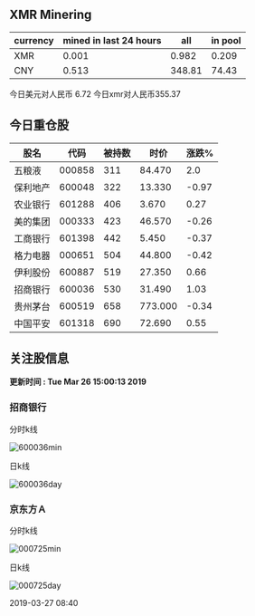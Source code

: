 ## XMR Minering

|currency|mined in last 24 hours|all|in pool|
|---|---|---|---|
|XMR|0.001|0.982|0.209|
|CNY|0.513|348.81|74.43|

今日美元对人民币 6.72	今日xmr对人民币355.37


## 今日重仓股 

|股名|代码|被持数|时价|涨跌%|
|---|---|---|---|---|
|五粮液|000858|311|84.470|2.0|
|保利地产|600048|322|13.330|-0.97|
|农业银行|601288|406|3.670|0.27|
|美的集团|000333|423|46.570|-0.26|
|工商银行|601398|442|5.450|-0.37|
|格力电器|000651|504|44.800|-0.42|
|伊利股份|600887|519|27.350|0.66|
|招商银行|600036|530|31.490|1.03|
|贵州茅台|600519|658|773.000|-0.34|
|中国平安|601318|690|72.690|0.55|

## 关注股信息
**更新时间 : Tue Mar 26 15:00:13 2019**
### 招商银行 
分时k线

![600036min](http://image.sinajs.cn/newchart/min/n/sh600036.gif)

日k线

![600036day](http://image.sinajs.cn/newchart/daily/n/sh600036.gif)

### 京东方Ａ 
分时k线

![000725min](http://image.sinajs.cn/newchart/min/n/sz000725.gif)

日k线

![000725day](http://image.sinajs.cn/newchart/daily/n/sz000725.gif)

2019-03-27 08:40